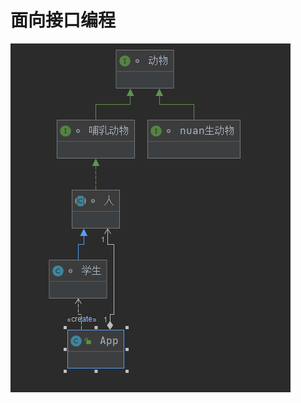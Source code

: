 # 面向接口编程



![image-20200906100359964](https://raw.githubusercontent.com/kujin521/Typora_images/master/img/%E6%8E%A5%E5%8F%A3-20200906100359964.png)